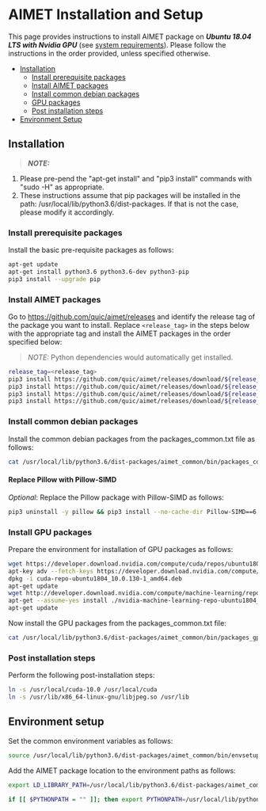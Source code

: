 # AIMET Installation and Setup
This page provides instructions to install AIMET package on ***Ubuntu 18.04 LTS with Nvidia GPU*** (see [system requirements]( docker_install.md#requirements)). Please follow the instructions in the order provided, unless specified otherwise.

- [Installation](#installation)
    - [Install prerequisite packages](#install-prerequisite-packages)
    - [Install AIMET packages](#install-aimet-packages)
    - [Install common debian packages](#install-common-debian-packages)
    - [GPU packages](#install-GPU-packages)
    - [Post installation steps](#post-installation-steps)
- [Environment Setup](#environment-setup)

## Installation

> **_NOTE:_**  
 1. Please pre-pend the "apt-get install" and "pip3 install" commands with "sudo -H" as appropriate.
 2. These instructions assume that pip packages will be installed in the path: /usr/local/lib/python3.6/dist-packages. If that is not the case, please modify it accordingly.

### Install prerequisite packages
Install the basic pre-requisite packages as follows:
```bash
apt-get update
apt-get install python3.6 python3.6-dev python3-pip
pip3 install --upgrade pip
```

### Install AIMET packages
Go to https://github.com/quic/aimet/releases and identify the release tag of the package you want to install. Replace `<release_tag>` in the steps below with the appropriate tag and install the AIMET packages in the order specified below:

> _NOTE:_ Python dependencies would automatically get installed.

```bash
release_tag=<release_tag>
pip3 install https://github.com/quic/aimet/releases/download/${release_tag}/AimetCommon-${release_tag}-py3-none-any.whl -f https://download.pytorch.org/whl/torch_stable.html
pip3 install https://github.com/quic/aimet/releases/download/${release_tag}/AimetTorch-${release_tag}-py3-none-any.whl
pip3 install https://github.com/quic/aimet/releases/download/${release_tag}/AimetTensorflow-${release_tag}-py3-none-any.whl
pip3 install https://github.com/quic/aimet/releases/download/${release_tag}/Aimet-${release_tag}-py3-none-any.whl
```

### Install common debian packages
Install the common debian packages from the packages_common.txt file as follows:
```bash
cat /usr/local/lib/python3.6/dist-packages/aimet_common/bin/packages_common.txt | xargs apt-get --assume-yes install
```

#### Replace Pillow with Pillow-SIMD
*Optional*: Replace the Pillow package with Pillow-SIMD as follows:
```bash
pip3 uninstall -y pillow && pip3 install --no-cache-dir Pillow-SIMD==6.0.0.post0
```

### Install GPU packages
Prepare the environment for installation of GPU packages as follows:
```bash
wget https://developer.download.nvidia.com/compute/cuda/repos/ubuntu1804/x86_64/cuda-repo-ubuntu1804_10.0.130-1_amd64.deb
apt-key adv --fetch-keys https://developer.download.nvidia.com/compute/cuda/repos/ubuntu1804/x86_64/7fa2af80.pub
dpkg -i cuda-repo-ubuntu1804_10.0.130-1_amd64.deb
apt-get update
wget http://developer.download.nvidia.com/compute/machine-learning/repos/ubuntu1804/x86_64/nvidia-machine-learning-repo-ubuntu1804_1.0.0-1_amd64.deb
apt-get --assume-yes install ./nvidia-machine-learning-repo-ubuntu1804_1.0.0-1_amd64.deb
apt-get update
```

Now install the GPU packages from the packages_common.txt file:
```bash
cat /usr/local/lib/python3.6/dist-packages/aimet_common/bin/packages_gpu.txt | xargs apt-get --assume-yes install
```

### Post installation steps
Perform the following post-installation steps:
```bash
ln -s /usr/local/cuda-10.0 /usr/local/cuda
ln -s /usr/lib/x86_64-linux-gnu/libjpeg.so /usr/lib
```

## Environment setup
Set the common environment variables as follows:
```bash
source /usr/local/lib/python3.6/dist-packages/aimet_common/bin/envsetup.sh 
```

Add the AIMET package location to the environment paths as follows:
```bash
export LD_LIBRARY_PATH=/usr/local/lib/python3.6/dist-packages/aimet_common/x86_64-linux-gnu:/usr/local/lib/python3.6/dist-packages/aimet_common:$LD_LIBRARY_PATH

if [[ $PYTHONPATH = "" ]]; then export PYTHONPATH=/usr/local/lib/python3.6/dist-packages/aimet_common/x86_64-linux-gnu; else export PYTHONPATH=/usr/local/lib/python3.6/dist-packages/aimet_common/x86_64-linux-gnu:$PYTHONPATH; fi
```
